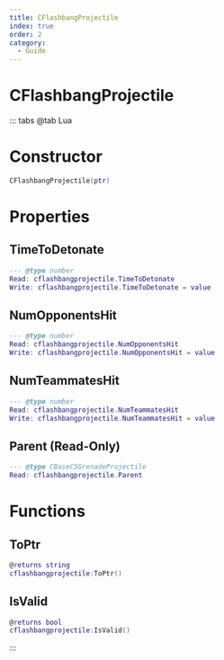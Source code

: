 ```yaml
---
title: CFlashbangProjectile
index: true
order: 2
category:
  - Guide
---
```


# CFlashbangProjectile

::: tabs
@tab Lua
# Constructor
```lua
CFlashbangProjectile(ptr)
```
# Properties
## TimeToDetonate 
```lua
--- @type number
Read: cflashbangprojectile.TimeToDetonate
Write: cflashbangprojectile.TimeToDetonate = value
```
## NumOpponentsHit 
```lua
--- @type number
Read: cflashbangprojectile.NumOpponentsHit
Write: cflashbangprojectile.NumOpponentsHit = value
```
## NumTeammatesHit 
```lua
--- @type number
Read: cflashbangprojectile.NumTeammatesHit
Write: cflashbangprojectile.NumTeammatesHit = value
```
## Parent (Read-Only)
```lua
--- @type CBaseCSGrenadeProjectile
Read: cflashbangprojectile.Parent
```
# Functions
## ToPtr
```lua
@returns string
cflashbangprojectile:ToPtr()
```
## IsValid
```lua
@returns bool
cflashbangprojectile:IsValid()
```

:::
